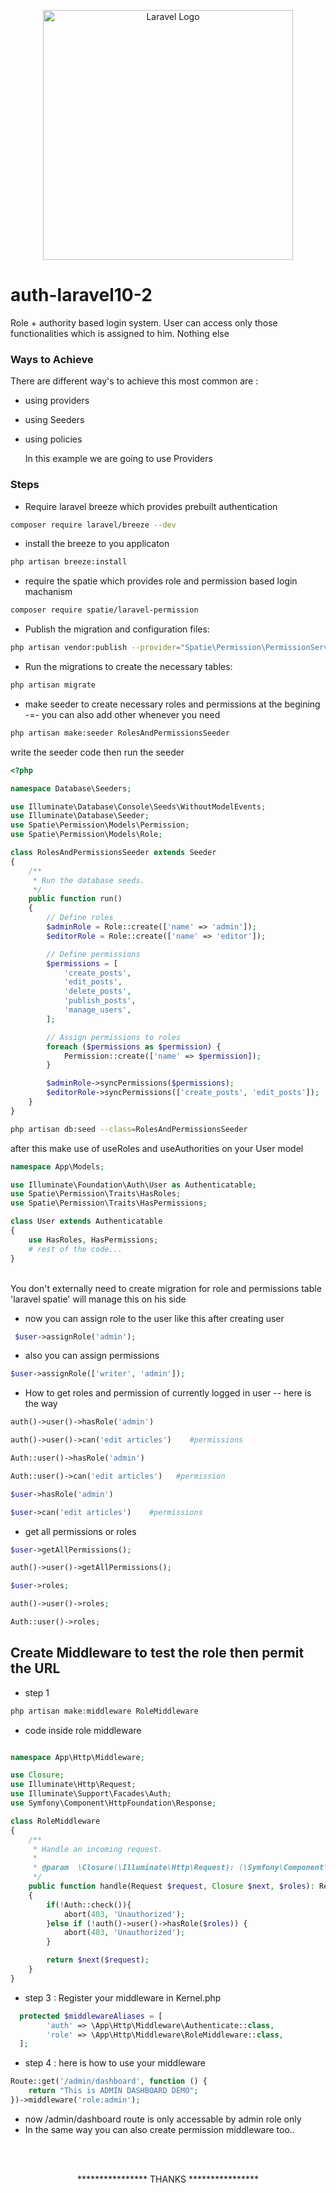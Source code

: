 
<p align="center"><a href="https://laravel.com" target="_blank"><img src="https://raw.githubusercontent.com/laravel/art/master/logo-lockup/5%20SVG/2%20CMYK/1%20Full%20Color/laravel-logolockup-cmyk-red.svg" width="400" alt="Laravel Logo"></a></p>

# auth-laravel10-2

Role + authority based login system. User can access only those functionalities which is assigned to him. Nothing else

### Ways to Achieve
There are different way's to achieve this most common are : 

- using providers 
- using Seeders
- using policies

    In this example we are going to use Providers

### Steps

- Require laravel breeze which provides prebuilt authentication
```sh
composer require laravel/breeze --dev
```
- install the breeze to you applicaton
```sh
php artisan breeze:install
```
- require the spatie which provides role and permission based login machanism
```sh
composer require spatie/laravel-permission
```
- Publish the migration and configuration files:
```sh
php artisan vendor:publish --provider="Spatie\Permission\PermissionServiceProvider"
```
- Run the migrations to create the necessary tables:
```php
php artisan migrate
```

- make seeder to create necessary roles and permissions at the begining -=- you can also add other whenever you need 
```sh
php artisan make:seeder RolesAndPermissionsSeeder
```
 write the seeder code then 
run the seeder

```php
<?php

namespace Database\Seeders;

use Illuminate\Database\Console\Seeds\WithoutModelEvents;
use Illuminate\Database\Seeder;
use Spatie\Permission\Models\Permission;
use Spatie\Permission\Models\Role;

class RolesAndPermissionsSeeder extends Seeder
{
    /**
     * Run the database seeds.
     */
    public function run()
    {
        // Define roles
        $adminRole = Role::create(['name' => 'admin']);
        $editorRole = Role::create(['name' => 'editor']);

        // Define permissions
        $permissions = [
            'create_posts',
            'edit_posts',
            'delete_posts',
            'publish_posts',
            'manage_users',
        ];

        // Assign permissions to roles
        foreach ($permissions as $permission) {
            Permission::create(['name' => $permission]);
        }

        $adminRole->syncPermissions($permissions);
        $editorRole->syncPermissions(['create_posts', 'edit_posts']);
    }
}

```

```sh
php artisan db:seed --class=RolesAndPermissionsSeeder
```

after this make use of useRoles and useAuthorities on your User model
```php
namespace App\Models;

use Illuminate\Foundation\Auth\User as Authenticatable;
use Spatie\Permission\Traits\HasRoles;
use Spatie\Permission\Traits\HasPermissions;

class User extends Authenticatable
{
    use HasRoles, HasPermissions;
    # rest of the code...
}

```
<br>
You don't externally need to create migration for role and  permissions table 'laravel spatie' will manage this on his side

- now you can assign role to the user like this after creating user
```php
 $user->assignRole('admin');
```
- also you can assign permissions 
```php
$user->assignRole(['writer', 'admin']);
```

- How to get roles and permission of currently logged in user -- here is the way
```php
auth()->user()->hasRole('admin')
```
```php
auth()->user()->can('edit articles')    #permissions
```

```php
Auth::user()->hasRole('admin')
```
```php
Auth::user()->can('edit articles')   #permission
```
```php
$user->hasRole('admin')
```
```php
$user->can('edit articles')    #permissions
```

- get all permissions or roles
```php 
$user->getAllPermissions();
```
```php 
auth()->user()->getAllPermissions();
```
```php
$user->roles;
```
```php
auth()->user()->roles;
```
```php
Auth::user()->roles;
```


## Create Middleware to test the role then permit the URL

- step 1

```php
php artisan make:middleware RoleMiddleware
```
- code inside role middleware 

```php

namespace App\Http\Middleware;

use Closure;
use Illuminate\Http\Request;
use Illuminate\Support\Facades\Auth;
use Symfony\Component\HttpFoundation\Response;

class RoleMiddleware
{
    /**
     * Handle an incoming request.
     *
     * @param  \Closure(\Illuminate\Http\Request): (\Symfony\Component\HttpFoundation\Response)  $next
     */
    public function handle(Request $request, Closure $next, $roles): Response
    {
        if(!Auth::check()){
            abort(403, 'Unauthorized');
        }else if (!auth()->user()->hasRole($roles)) {   
            abort(403, 'Unauthorized');
        }

        return $next($request);
    }
}
```
- step 3 : Register your middleware in Kernel.php
```php
  protected $middlewareAliases = [
        'auth' => \App\Http\Middleware\Authenticate::class,
        'role' => \App\Http\Middleware\RoleMiddleware::class,
  ];
```

- step 4 : here is how to use your middleware 
```php
Route::get('/admin/dashboard', function () {
    return "This is ADMIN DASHBOARD DEMO";
})->middleware('role:admin');
```

- now /admin/dashboard route is only accessable by admin role only
- In the same way you can also create permission middleware too..


<br><br>
<div align="center">**************** THANKS ****************</div>
